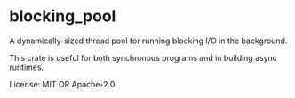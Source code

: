 # blocking_pool

A dynamically-sized thread pool for running blocking I/O in the background.

This crate is useful for both synchronous programs and in building async runtimes.

License: MIT OR Apache-2.0
